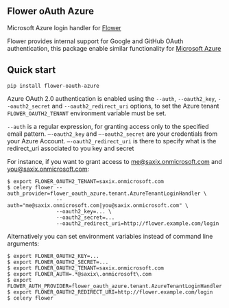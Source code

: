 Flower oAuth Azure
------------------


Microsoft Azure login handler for [Flower](https://flower.readthedocs.io/en/latest/)

Flower provides internal support for Google and GitHub OAuth authentication, this package enable 
similar functionality for [Microsoft Azure](https://portal.azure.com/)


## Quick start

    pip install flower-oauth-azure
    

Azure OAuth 2.0 authentication is enabled using the `--auth`, `--oauth2_key`, `--oauth2_secret` and `--oauth2_redirect_uri` options,
to set the Azure tenant `FLOWER_OAUTH2_TENANT` environment variable must be set.

`--auth` is a regular expression, for granting access only to the specified email pattern. 
`–-oauth2_key` and `–-oauth2_secret` are your credentials from your Azure Account. 
`–-oauth2_redirect_uri` is there to specify what is the redirect_uri associated to you key and secret


For instance, if you want to grant access to me@saxix.onmicrosoft.com and you@saxix.onmicrosoft.com:

    $ export FLOWER_OAUTH2_TENANT=saxix.onmicrosoft.com    
    $ celery flower --auth_provider=flower_oauth_azure.tenant.AzureTenantLoginHandler \
                    --auth="me@saxix.onmicrosoft.com|you@saxix.onmicrosoft.com" \
                    --oauth2_key=... \
                    --oauth2_secret=... 
                    --oauth2_redirect_uri=http://flower.example.com/login

Alternatively you can set environment variables instead of command line arguments:

    $ export FLOWER_OAUTH2_KEY=...
    $ export FLOWER_OAUTH2_SECRET=...
    $ export FLOWER_OAUTH2_TENANT=saxix.onmicrosoft.com
    $ export FLOWER_AUTH=.*@saxix\.onmicrosoft\.com
    $ export FLOWER_AUTH_PROVIDER=flower_oauth_azure.tenant.AzureTenantLoginHandler
    $ export FLOWER_OAUTH2_REDIRECT_URI=http://flower.example.com/login
    $ celery flower
